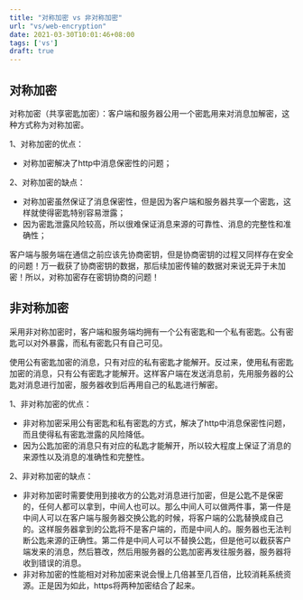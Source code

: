 ```yaml
---
title: "对称加密 vs 非对称加密"
url: "vs/web-encryption"
date: 2021-03-30T10:01:46+08:00
tags: ['vs']
draft: true
---
```


## 对称加密

对称加密（共享密匙加密）：客户端和服务器公用一个密匙用来对消息加解密，这种方式称为对称加密。

1、对称加密的优点：

- 对称加密解决了http中消息保密性的问题；

2、对称加密的缺点：

- 对称加密虽然保证了消息保密性，但是因为客户端和服务器共享一个密匙，这样就使得密匙特别容易泄露；
- 因为密匙泄露风险较高，所以很难保证消息来源的可靠性、消息的完整性和准确性；

客户端与服务端在通信之前应该先协商密钥，但是协商密钥的过程又同样存在安全的问题！万一截获了协商密钥的数据，那后续加密传输的数据对来说无异于未加密！所以，对称加密存在密钥协商的问题！

## 非对称加密


采用非对称加密时，客户端和服务端均拥有一个公有密匙和一个私有密匙。公有密匙可以对外暴露，而私有密匙只有自己可见。

使用公有密匙加密的消息，只有对应的私有密匙才能解开。反过来，使用私有密匙加密的消息，只有公有密匙才能解开。这样客户端在发送消息前，先用服务器的公匙对消息进行加密，服务器收到后再用自己的私匙进行解密。

1、非对称加密的优点：

- 非对称加密采用公有密匙和私有密匙的方式，解决了http中消息保密性问题，而且使得私有密匙泄露的风险降低。
- 因为公匙加密的消息只有对应的私匙才能解开，所以较大程度上保证了消息的来源性以及消息的准确性和完整性。

2、非对称加密的缺点：

- 非对称加密时需要使用到接收方的公匙对消息进行加密，但是公匙不是保密的，任何人都可以拿到，中间人也可以。那么中间人可以做两件事，第一件是中间人可以在客户端与服务器交换公匙的时候，将客户端的公匙替换成自己的。这样服务器拿到的公匙将不是客户端的，而是中间人的。服务器也无法判断公匙来源的正确性。第二件是中间人可以不替换公匙，但是他可以截获客户端发来的消息，然后篡改，然后用服务器的公匙加密再发往服务器，服务器将收到错误的消息。
- 非对称加密的性能相对对称加密来说会慢上几倍甚至几百倍，比较消耗系统资源。正是因为如此，https将两种加密结合了起来。


